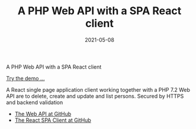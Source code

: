﻿---
title: A PHP Web API with a SPA React client
date: 2021-05-08
published: true
categories: [ "PHP" ]
tags: [ "php", "react", "mysql" ]
---

A PHP Web API with a SPA React client

<a href="https://phpclient.persteenolsen.dk" target="_blank" title="Show persons">Try the demo ...</a>


A React single page application client working together with a PHP 7.2 Web API are to delete, create and update and list persons. Secured by HTTPS and backend validation


<ul>
<li><a href="https://github.com/persteenolsen/php-no-auth-api" target="_blank">The Web API at GitHub</a></li>
<li><a href="https://github.com/persteenolsen/react-no-auth-client" target="_blank">The React SPA Client at GitHub</a></li>
</ul>


